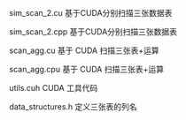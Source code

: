 sim_scan_2.cu	    基于CUDA分别扫描三张数据表

sim_scan_2.cpp	  基于CUDA分别扫描三张数据表

scan_agg.cu		基于 CUDA 扫描三张表+运算

scan_agg.cpu		基于 CUDA 扫描三张表+运算

utils.cuh		       CUDA 工具代码

data_structures.h 	定义三张表的列名